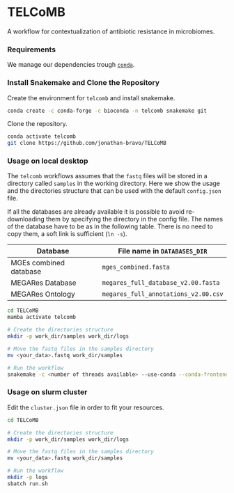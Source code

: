 # TELCoMB
A workflow for contextualization of antibiotic resistance in microbiomes.

### Requirements 
We manage our dependencies trough [`conda`](https://docs.conda.io/projects/conda/en/latest/user-guide/install/index.html).

### Install Snakemake and Clone the Repository

Create the environment for `telcomb` and install snakemake.

```bash
conda create -c conda-forge -c bioconda -n telcomb snakemake git
```

Clone the repository.

```bash
conda activate telcomb
git clone https://github.com/jonathan-bravo/TELCoMB
```

### Usage on local desktop

The `telcomb` workflows assumes that the `fastq` files will be stored in a directory called `samples` in the working directory. Here we show the usage and the directories structure that can be used with the default `config.json` file.

If all the databases are already available it is possible to avoid re-downloading them by specifying the directory in the config file. The names of the database have to be as in the following table. There is no need to copy them, a soft link is sufficient (`ln -s`).

| Database               | File name in `DATABASES_DIR`         |
|------------------------|--------------------------------------|
| MGEs combined database | `mges_combined.fasta`                |
| MEGARes Database       | `megares_full_database_v2.00.fasta`  |
| MEGARes Ontology       | `megares_full_annotations_v2.00.csv` |



```bash
cd TELCoMB
mamba activate telcomb

# Create the directories structure
mkdir -p work_dir/samples work_dir/logs 

# Move the fastq files in the samples directory
mv <your_data>.fastq work_dir/samples

# Run the workflow
snakemake -c <number of threads available> --use-conda --conda-frontend conda
```

### Usage on slurm cluster

Edit the `cluster.json` file in order to fit your resources.

```bash
cd TELCoMB

# Create the directories structure
mkdir -p work_dir/samples work_dir/logs 

# Move the fastq files in the samples directory
mv <your_data>.fastq work_dir/samples

# Run the workflow
mkdir -p logs
sbatch run.sh
```